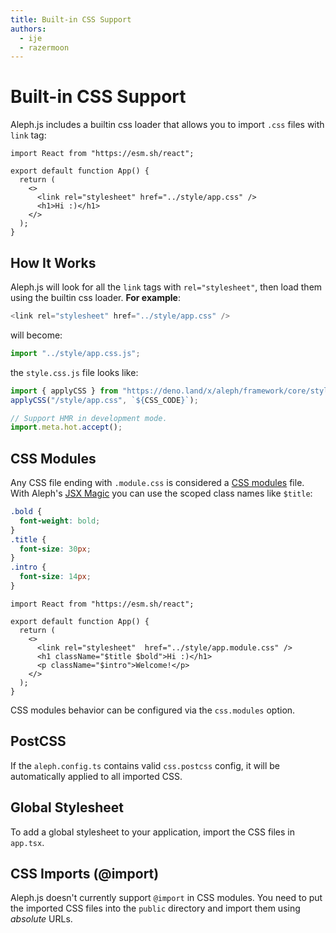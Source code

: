 ```yaml
---
title: Built-in CSS Support
authors:
  - ije
  - razermoon
---
```


# Built-in CSS Support

Aleph.js includes a builtin css loader that allows you to import `.css` files with `link` tag:

```tsx
import React from "https://esm.sh/react";

export default function App() {
  return (
    <>
      <link rel="stylesheet" href="../style/app.css" />
      <h1>Hi :)</h1>
    </>
  );
}
```

## How It Works

Aleph.js will look for all the `link` tags with `rel="stylesheet"`, then load them using the builtin css loader. **For example**:

```javascript
<link rel="stylesheet" href="../style/app.css" />
```

will become:

```javascript
import "../style/app.css.js";
```

the `style.css.js` file looks like:

```javascript
import { applyCSS } from "https://deno.land/x/aleph/framework/core/style.ts";
applyCSS("/style/app.css", `${CSS_CODE}`);

// Support HMR in development mode.
import.meta.hot.accept();
```

## CSS Modules

Any CSS file ending with `.module.css` is considered a [CSS modules](https://github.com/css-modules/css-modules) file. With Aleph's [JSX Magic](/docs/advanced-features/jsx-magic) you can use the scoped class names like `$title`:

```css
.bold {
  font-weight: bold;
}
.title {
  font-size: 30px;
}
.intro {
  font-size: 14px;
}
```

```tsx
import React from "https://esm.sh/react";

export default function App() {
  return (
    <>
      <link rel="stylesheet"  href="../style/app.module.css" />
      <h1 className="$title $bold">Hi :)</h1>
      <p className="$intro">Welcome!</p>
    </>
  );
}
```

CSS modules behavior can be configured via the `css.modules` option.

## PostCSS

If the `aleph.config.ts` contains valid `css.postcss` config, it will be automatically applied to all imported CSS.

## Global Stylesheet

To add a global stylesheet to your application, import the CSS files in `app.tsx`.

## CSS Imports (@import)

Aleph.js doesn't currently support `@import` in CSS modules. You need to put the imported CSS files into the `public` directory and import them using _absolute_ URLs.

